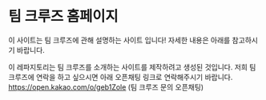 # 팀 크루즈 홈페이지
이 사이트는 팀 크루즈에 관해 설명하는 사이트 입니다!
자세한 내용은 아래를 참고하시기 바랍니다.

이 레파지토리는 팀 크루즈를 소개하는 사이트를 제작하려고 생성된 것입니다.
저희 팀 크루즈에 연락을 하고 싶으시면 아래 오픈채팅 링크로 연락해주시기 바랍니다.
https://open.kakao.com/o/geb1Zole (팀 크루즈 문의 오픈채팅)